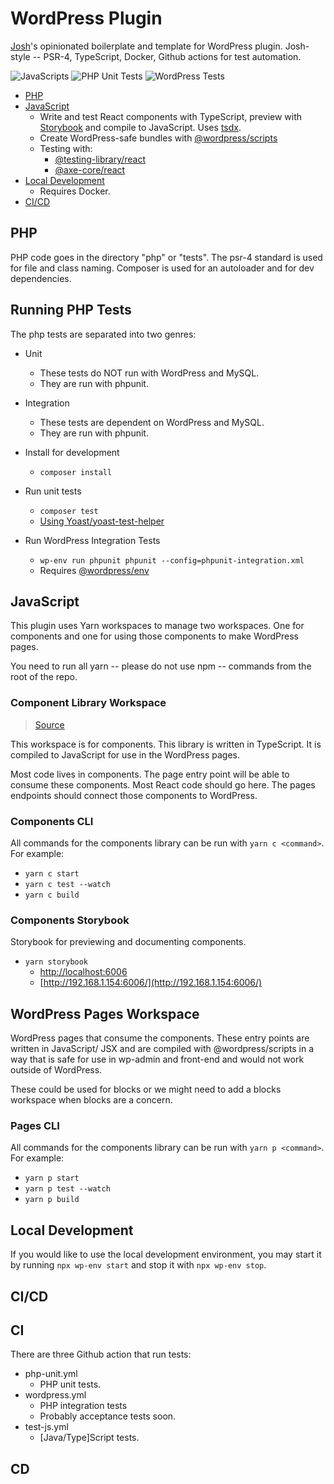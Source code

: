 # WordPress Plugin

[Josh](https://joshpress.net)'s opinionated boilerplate and template for WordPress plugin. Josh-style -- PSR-4, TypeScript, Docker, Github actions for test automation.

![JavaScripts](https://github.com/Shelob9/wordpress-plugin/workflows/JavaScripts/badge.svg)
![PHP Unit Tests](https://github.com/Shelob9/wordpress-plugin/workflows/PHP%20Unit%20Tests/badge.svg)
![WordPress Tests](https://github.com/Shelob9/wordpress-plugin/workflows/WordPress%20Tests/badge.svg)

- [PHP](#php)
- [JavaScript](#javascript)
  - Write and test React components with TypeScript, preview with [Storybook](https://storybook.js.org/) and compile to JavaScript. Uses [tsdx](https://github.com/formium/tsdx).
  - Create WordPress-safe bundles with [@wordpress/scripts](https://developer.wordpress.org/block-editor/packages/packages-scripts/)
  - Testing with:
    - [@testing-library/react](https://testing-library.com/docs/react-testing-library/intro/)
    - [@axe-core/react](https://www.npmjs.com/package/@axe-core/react)
- [Local Development](#local-development)
  - Requires Docker.
- [CI/CD](#cicd)

## PHP

PHP code goes in the directory "php" or "tests". The psr-4 standard is used for file and class naming. Composer is used for an autoloader and for dev dependencies.

## Running PHP Tests

The php tests are separated into two genres:

- Unit
  - These tests do NOT run with WordPress and MySQL.
  - They are run with phpunit.
- Integration
  - These tests are dependent on WordPress and MySQL.
  - They are run with phpunit.

- Install for development
  - `composer install`
- Run unit tests
  - `composer test`
  - [Using Yoast/yoast-test-helper](https://github.com/Yoast/yoast-test-helper)
- Run WordPress Integration Tests
  - `wp-env run phpunit phpunit --config=phpunit-integration.xml`
  - Requires [@wordpress/env](https://developer.wordpress.org/block-editor/packages/packages-env/)

## JavaScript

This plugin uses Yarn workspaces to manage two workspaces. One for components and one for using those components to make WordPress pages.

You need to run all yarn -- please do not use npm -- commands from the root of the repo.

### Component Library Workspace

> [Source](./components)

This workspace is for components. This library is written in TypeScript. It is compiled to JavaScript for use in the WordPress pages.

Most code lives in components. The page entry point will be able to consume these components. Most React code should go here. The pages endpoints should connect those components to WordPress.

### Components CLI

All commands for the components library can be run with `yarn c <command>`. For example:

- `yarn c start`
- `yarn c test --watch`
- `yarn c build`

### Components Storybook

Storybook for previewing and documenting components.

- `yarn storybook`
  - [http://localhost:6006](http://localhost:6006)
  - [http://192.168.1.154:6006/](http://192.168.1.154:6006/)

## WordPress Pages Workspace

WordPress pages that consume the components. These entry points are written in JavaScript/ JSX and are compiled with @wordpress/scripts in a way that is safe for use in wp-admin and front-end and would not work outside of WordPress.

These could be used for blocks or we might need to add a blocks workspace when blocks are a concern.

### Pages CLI

All commands for the components library can be run with `yarn p <command>`. For example:

- `yarn p start`
- `yarn p test --watch`
- `yarn p build`

## Local Development

If you would like to use the local development environment, you may start it by running `npx wp-env start` and stop it with `npx wp-env stop`.

## CI/CD


## CI
There are three Github action that run tests:

- php-unit.yml
    - PHP unit tests.
- wordpress.yml
   - PHP integration tests
   - Probably acceptance tests soon.
- test-js.yml
    - [Java/Type]Script tests.

## CD